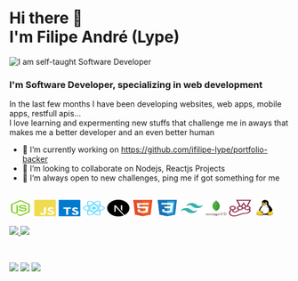 # Hi there 👋<br>I'm Filipe André (Lype)


![I am self-taught Software Developer](https://res.cloudinary.com/dvjnagd3i/image/upload/v1625651133/portfolio_assets/background_qsehvo.jpg)

### I'm Software Developer, specializing in web development
In the last few months I have been developing websites, web apps, mobile apps, restfull apis...<br>
I love learning and expermenting new stuffs that challenge me in aways that makes me a better developer and an even better human<br>

- 🔭 I’m currently working on https://github.com/ifilipe-lype/portfolio-backer 
- 👯 I’m looking to collaborate on Nodejs, Reactjs Projects 
- 🤔 I’m always open to new challenges, ping me if got something for me


<div style="display: inline_block"><br>
  <img align="center" alt="Lype-CSS" height="30" width="40" src="https://raw.githubusercontent.com/devicons/devicon/master/icons/nodejs/nodejs-plain.svg">
  <img align="center" alt="Lype-Js" height="30" width="40" src="https://raw.githubusercontent.com/devicons/devicon/master/icons/javascript/javascript-plain.svg">
  <img align="center" alt="Lype-Ts" height="30" width="40" src="https://raw.githubusercontent.com/devicons/devicon/master/icons/typescript/typescript-plain.svg">
  <img align="center" alt="Lype-React" height="30" width="40" src="https://raw.githubusercontent.com/devicons/devicon/master/icons/react/react-original.svg">
  <img align="center" alt="Lype-Nextjs" height="30" width="40" src="https://raw.githubusercontent.com/devicons/devicon/master/icons/nextjs/nextjs-original.svg">
  <img align="center" alt="Lype-HTML" height="30" width="40" src="https://raw.githubusercontent.com/devicons/devicon/master/icons/html5/html5-original.svg">
  <img align="center" alt="Lype-CSS" height="30" width="40" src="https://raw.githubusercontent.com/devicons/devicon/master/icons/css3/css3-original.svg">
  <img align="center" alt="Lype-Tailwindcss" height="30" width="40" src="https://raw.githubusercontent.com/devicons/devicon/master/icons/tailwindcss/tailwindcss-plain.svg">
  <img align="center" alt="Lype-MongoDB" height="30" width="40" src="https://raw.githubusercontent.com/devicons/devicon/master/icons/mongodb/mongodb-original-wordmark.svg">
  <img align="center" alt="Lype-Jest" height="30" width="40" src="https://raw.githubusercontent.com/devicons/devicon/master/icons/jest/jest-plain.svg">
  <img align="center" alt="Lype-Linux" height="30" width="40" src="https://raw.githubusercontent.com/devicons/devicon/master/icons/linux/linux-original.svg">
</div><br>


<div>
  <a href="https://github.com/ifilipe-lype">
  <img height="180em" src="https://github-readme-stats.vercel.app/api?username=ifilipe-lype&show_icons=true&theme=dracula&include_all_commits=true&count_private=true"/>
  <img height="180em" src="https://github-readme-stats.vercel.app/api/top-langs/?username=ifilipe-lype&layout=compact&langs_count=7&theme=dracula"/>
</div>

##

<br>
<div> 
  <a href = "mailto:filipe7lype@gmail.com"><img src="https://img.shields.io/badge/-Gmail-%23333?style=for-the-badge&logo=gmail&logoColor=white" target="_blank"></a>
  <a href="https://www.linkedin.com/in/filipe-andr%C3%A9-25b9301b4/" target="_blank"><img src="https://img.shields.io/badge/-LinkedIn-%230077B5?style=for-the-badge&logo=linkedin&logoColor=white" target="_blank"></a>
  <a href="https://twitter.com/ifilipe_lype" target="_blank"><img src="https://img.shields.io/badge/-Twitter-%230077B5?style=for-the-badge&logo=twitter&logoColor=white" target="_blank"></a>
</div>
